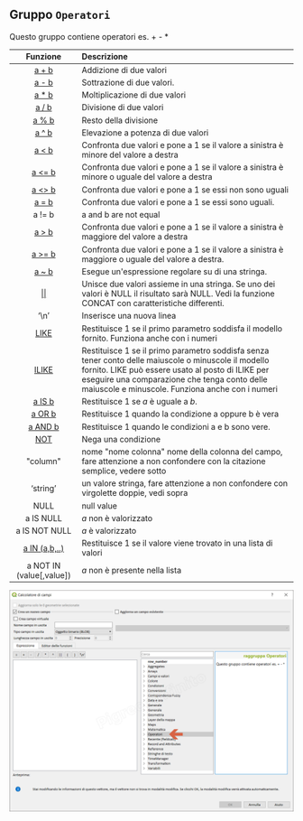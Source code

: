 ## Gruppo `Operatori`

Questo gruppo contiene operatori es. + - *

| Funzione  | Descrizione|
|:----------:|:-----------|
|[a + b](funzioni/somma.md)|Addizione di due valori|
|[a - b](funzioni/meno.md)|	Sottrazione di due valori.|
|[a * b](funzioni/prodotto.md)|	Moltiplicazione di due valori|
|[a / b](funzioni/divisione.md)|Divisione di due valori|
|[a % b](funzioni/resto_divisione.md)|Resto della divisione|
|[a ^ b](funzioni/potenza.md)|Elevazione a potenza di due valori|
|[a < b](funzioni/minore.md)|Confronta due valori e pone a 1 se il valore a sinistra è minore del valore a destra|
|[a <= b](funzioni/minoreuguale.md)|Confronta due valori e pone a 1 se il valore a sinistra è minore o uguale del valore a destra|
|[a <> b](funzioni/diverso.md)|Confronta due valori e pone a 1 se essi non sono uguali|
|[a = b](funzioni/uguale.md)|Confronta due valori e pone a 1 se essi sono uguali.|
|a != b|	a and b are not equal|
|[a > b](funzioni/maggiore.md)|Confronta due valori e pone a 1 se il valore a sinistra è maggiore del valore a destra|
|[a >= b](funzioni/maggioreuguale.md)|Confronta due valori e pone a 1 se il valore a sinistra è maggiore o uguale del valore a destra.|
|[a ~ b](funzioni/tilde.md)|Esegue un'espressione regolare su di una stringa.|
|[\|\|](funzioni/doppio_pipe.md)|Unisce due valori assieme in una stringa. Se uno dei valori è NULL il risultato sarà NULL. Vedi la funzione CONCAT con caratteristiche differenti.|
|‘\n’|	Inserisce una nuova linea|
|[LIKE](funzioni/LIKE.md)|	Restituisce 1 se il primo parametro soddisfa il modello fornito. Funziona anche con i numeri|
|[ILIKE](funzioni/ILIKE.md)|Restituisce 1 se il primo parametro soddisfa senza tener conto delle maiuscole o minuscole il modello fornito. LIKE può essere usato al posto di ILIKE per eseguire una comparazione che tenga conto delle maiuscole e minuscole. Funziona anche con i numeri|
|[a IS b](funzioni/IS.md)|Restituisce 1 se *a* è uguale a *b*.|
|[a OR b](funzioni/OR.md)|Restituisce 1 quando la condizione a oppure b è vera|
|[a AND b](funzioni/AND.md)|Restituisce 1 quando le condizioni a e b sono vere.|
|[NOT](funzioni/NOT.md)|Nega una condizione|
|"column"| nome "nome colonna"  nome della colonna del campo, fare attenzione a non confondere con la citazione semplice, vedere sotto|
|‘string’|	un valore stringa, fare attenzione a non  confondere con virgolette doppie, vedi sopra|
|NULL|	null value|
|a IS NULL|*a* non è valorizzato|
|a IS NOT NULL|	*a* è valorizzato|
|[a IN (a,b,..)](funzioni/IN.md)|Restituisce 1 se il valore viene trovato in una lista di valori|
|a NOT IN (value[,value])|	*a* non è presente nella lista|

![](/img/operatori/gruppo_operatori1.png)
